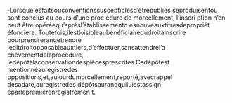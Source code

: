 ‐Lorsquelesfaitsouconventionssusceptiblesd’êtrepubliés seproduisentou sont conclus au cours d’une proc édure de morcellement, l’inscri ption n’en peut être opéréequ’aprèsl’établissementd esnouveauxtitresdepropriét éfoncière.
Toutefois,ilestloisibleaubénéficiairedudroitàinscrire pourprendrerangetrendre leditdroitopposableauxtiers,d’effectuer,sansattendrel’a chèvementdelaprocédure, ledépôtàlaconservationdespiècesprescrites.Cedépôtest mentionnéauregistredes oppositions,et,aujourdumorcellement,reporté,avecrappel desadate,auregistredes dépôtsaurangquiluiestassign éparlepremierenregistremen t.